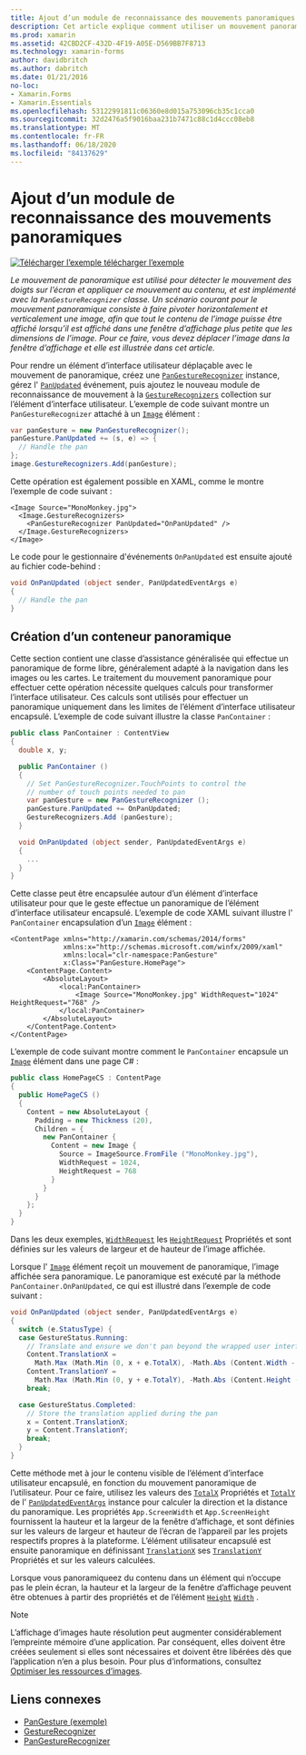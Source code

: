 ```yaml
---
title: Ajout d’un module de reconnaissance des mouvements panoramiques
description: Cet article explique comment utiliser un mouvement panoramique pour faire un panoramique horizontal et vertical d’une image afin que tout le contenu de l’image soit visible quand il est affiché dans une fenêtre d’affichage plus petite que les dimensions de l’image.
ms.prod: xamarin
ms.assetid: 42CBD2CF-432D-4F19-A05E-D569BB7F8713
ms.technology: xamarin-forms
author: davidbritch
ms.author: dabritch
ms.date: 01/21/2016
no-loc:
- Xamarin.Forms
- Xamarin.Essentials
ms.openlocfilehash: 53122991811c06360e8d015a753096cb35c1cca0
ms.sourcegitcommit: 32d2476a5f9016baa231b7471c88c1d4ccc08eb8
ms.translationtype: MT
ms.contentlocale: fr-FR
ms.lasthandoff: 06/18/2020
ms.locfileid: "84137629"
---
```

# <a name="adding-a-pan-gesture-recognizer"></a>Ajout d’un module de reconnaissance des mouvements panoramiques

[![Télécharger ](~/media/shared/download.png) l’exemple télécharger l’exemple](https://docs.microsoft.com/samples/xamarin/xamarin-forms-samples/workingwithgestures-pangesture)

_Le mouvement de panoramique est utilisé pour détecter le mouvement des doigts sur l’écran et appliquer ce mouvement au contenu, et est implémenté avec la `PanGestureRecognizer` classe. Un scénario courant pour le mouvement panoramique consiste à faire pivoter horizontalement et verticalement une image, afin que tout le contenu de l’image puisse être affiché lorsqu’il est affiché dans une fenêtre d’affichage plus petite que les dimensions de l’image. Pour ce faire, vous devez déplacer l’image dans la fenêtre d’affichage et elle est illustrée dans cet article._

Pour rendre un élément d’interface utilisateur déplaçable avec le mouvement de panoramique, créez une [`PanGestureRecognizer`](xref:Xamarin.Forms.PanGestureRecognizer) instance, gérez l' [`PanUpdated`](xref:Xamarin.Forms.PanGestureRecognizer.PanUpdated) événement, puis ajoutez le nouveau module de reconnaissance de mouvement à la [`GestureRecognizers`](xref:Xamarin.Forms.View.GestureRecognizers) collection sur l’élément d’interface utilisateur. L’exemple de code suivant montre un `PanGestureRecognizer` attaché à un [`Image`](xref:Xamarin.Forms.Image) élément :

```csharp
var panGesture = new PanGestureRecognizer();
panGesture.PanUpdated += (s, e) => {
  // Handle the pan
};
image.GestureRecognizers.Add(panGesture);
```

Cette opération est également possible en XAML, comme le montre l’exemple de code suivant :

```xaml
<Image Source="MonoMonkey.jpg">
  <Image.GestureRecognizers>
    <PanGestureRecognizer PanUpdated="OnPanUpdated" />
  </Image.GestureRecognizers>
</Image>
```

Le code pour le gestionnaire d'événements `OnPanUpdated` est ensuite ajouté au fichier code-behind :

```csharp
void OnPanUpdated (object sender, PanUpdatedEventArgs e)
{
  // Handle the pan
}
```

## <a name="creating-a-pan-container"></a>Création d’un conteneur panoramique

Cette section contient une classe d’assistance généralisée qui effectue un panoramique de forme libre, généralement adapté à la navigation dans les images ou les cartes. Le traitement du mouvement panoramique pour effectuer cette opération nécessite quelques calculs pour transformer l’interface utilisateur. Ces calculs sont utilisés pour effectuer un panoramique uniquement dans les limites de l’élément d’interface utilisateur encapsulé. L’exemple de code suivant illustre la classe `PanContainer` :

```csharp
public class PanContainer : ContentView
{
  double x, y;

  public PanContainer ()
  {
    // Set PanGestureRecognizer.TouchPoints to control the
    // number of touch points needed to pan
    var panGesture = new PanGestureRecognizer ();
    panGesture.PanUpdated += OnPanUpdated;
    GestureRecognizers.Add (panGesture);
  }

  void OnPanUpdated (object sender, PanUpdatedEventArgs e)
  {
    ...
  }
}
```

Cette classe peut être encapsulée autour d’un élément d’interface utilisateur pour que le geste effectue un panoramique de l’élément d’interface utilisateur encapsulé. L’exemple de code XAML suivant illustre l' `PanContainer` encapsulation d’un [`Image`](xref:Xamarin.Forms.Image) élément :

```xaml
<ContentPage xmlns="http://xamarin.com/schemas/2014/forms"
             xmlns:x="http://schemas.microsoft.com/winfx/2009/xaml"
             xmlns:local="clr-namespace:PanGesture"
             x:Class="PanGesture.HomePage">
    <ContentPage.Content>
        <AbsoluteLayout>
            <local:PanContainer>
                <Image Source="MonoMonkey.jpg" WidthRequest="1024" HeightRequest="768" />
            </local:PanContainer>
        </AbsoluteLayout>
    </ContentPage.Content>
</ContentPage>
```

L’exemple de code suivant montre comment le `PanContainer` encapsule un [`Image`](xref:Xamarin.Forms.Image) élément dans une page C# :

```csharp
public class HomePageCS : ContentPage
{
  public HomePageCS ()
  {
    Content = new AbsoluteLayout {
      Padding = new Thickness (20),
      Children = {
        new PanContainer {
          Content = new Image {
            Source = ImageSource.FromFile ("MonoMonkey.jpg"),
            WidthRequest = 1024,
            HeightRequest = 768
          }
        }
      }
    };
  }
}
```

Dans les deux exemples, [`WidthRequest`](xref:Xamarin.Forms.VisualElement.WidthRequest) les [`HeightRequest`](xref:Xamarin.Forms.VisualElement.HeightRequest) Propriétés et sont définies sur les valeurs de largeur et de hauteur de l’image affichée.

Lorsque l' [`Image`](xref:Xamarin.Forms.Image) élément reçoit un mouvement de panoramique, l’image affichée sera panoramique. Le panoramique est exécuté par la méthode `PanContainer.OnPanUpdated`, ce qui est illustré dans l’exemple de code suivant :

```csharp
void OnPanUpdated (object sender, PanUpdatedEventArgs e)
{
  switch (e.StatusType) {
  case GestureStatus.Running:
    // Translate and ensure we don't pan beyond the wrapped user interface element bounds.
    Content.TranslationX =
      Math.Max (Math.Min (0, x + e.TotalX), -Math.Abs (Content.Width - App.ScreenWidth));
    Content.TranslationY =
      Math.Max (Math.Min (0, y + e.TotalY), -Math.Abs (Content.Height - App.ScreenHeight));
    break;

  case GestureStatus.Completed:
    // Store the translation applied during the pan
    x = Content.TranslationX;
    y = Content.TranslationY;
    break;
  }
}
```

Cette méthode met à jour le contenu visible de l’élément d’interface utilisateur encapsulé, en fonction du mouvement panoramique de l’utilisateur. Pour ce faire, utilisez les valeurs des [`TotalX`](xref:Xamarin.Forms.PanUpdatedEventArgs.TotalX) Propriétés et [`TotalY`](xref:Xamarin.Forms.PanUpdatedEventArgs.TotalY) de l' [`PanUpdatedEventArgs`](xref:Xamarin.Forms.PanUpdatedEventArgs) instance pour calculer la direction et la distance du panoramique. Les propriétés `App.ScreenWidth` et `App.ScreenHeight` fournissent la hauteur et la largeur de la fenêtre d’affichage, et sont définies sur les valeurs de largeur et hauteur de l’écran de l’appareil par les projets respectifs propres à la plateforme. L’élément utilisateur encapsulé est ensuite panoramique en définissant [`TranslationX`](xref:Xamarin.Forms.VisualElement.TranslationX) ses [`TranslationY`](xref:Xamarin.Forms.VisualElement.TranslationY) Propriétés et sur les valeurs calculées.

Lorsque vous panoramiqueez du contenu dans un élément qui n’occupe pas le plein écran, la hauteur et la largeur de la fenêtre d’affichage peuvent être obtenues à partir des propriétés et de l’élément [`Height`](xref:Xamarin.Forms.VisualElement.Height) [`Width`](xref:Xamarin.Forms.VisualElement.Width) .

> [!NOTE]
> L’affichage d’images haute résolution peut augmenter considérablement l’empreinte mémoire d’une application. Par conséquent, elles doivent être créées seulement si elles sont nécessaires et doivent être libérées dès que l’application n’en a plus besoin. Pour plus d’informations, consultez [Optimiser les ressources d’images](~/xamarin-forms/deploy-test/performance.md#optimize-image-resources).

## <a name="related-links"></a>Liens connexes

- [PanGesture (exemple)](https://docs.microsoft.com/samples/xamarin/xamarin-forms-samples/workingwithgestures-pangesture)
- [GestureRecognizer](xref:Xamarin.Forms.GestureRecognizer)
- [PanGestureRecognizer](xref:Xamarin.Forms.PanGestureRecognizer)

